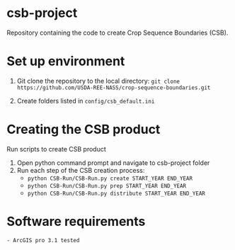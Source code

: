 # csb-project
Repository containing the code to create Crop Sequence Boundaries (CSB). 

# Set up environment
1. Git clone the repository to the local directory:
`git clone https://github.com/USDA-REE-NASS/crop-sequence-boundaries.git` 

2. Create folders listed in `config/csb_default.ini`


# Creating the CSB product
Run scripts to create CSB product

1. Open python command prompt and navigate to csb-project folder
2. Run each step of the CSB creation process:
	- `python CSB-Run/CSB-Run.py create START_YEAR END_YEAR`
	- `python CSB-Run/CSB-Run.py prep START_YEAR END_YEAR`
	- `python CSB-Run/CSB-Run.py distribute START_YEAR END_YEAR`
	
	
# Software requirements
	- ArcGIS pro 3.1 tested